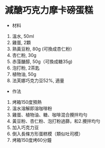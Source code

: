 # 減醣巧克力摩卡磅蛋糕
* 材料
1. 溫水, 50ml
2. 雞蛋, 2顆
3. 熟黃豆粉, 80g (可換成杏仁粉）
4. 杏仁粉, 30g
5. 赤藻醣醇, 50g（可換成糖35g)
6. 泡打粉, 2茶匙
7. 植物油, 50g
8. 法芙娜巧克力豆52%, 適量

* 作法
1. 烤箱150度預熱
2. 溫水溶解即溶咖啡粉
3. 雞蛋、植物油、糖、咖啡混合攪拌均勻
4. 黃豆粉、杏仁粉、泡打粉過篩，和2.攪拌均勻
5. 加入巧克力豆
6. 倒入長條方形蛋糕模（類似吐司模）
7. 烤箱150度烤60分鐘
